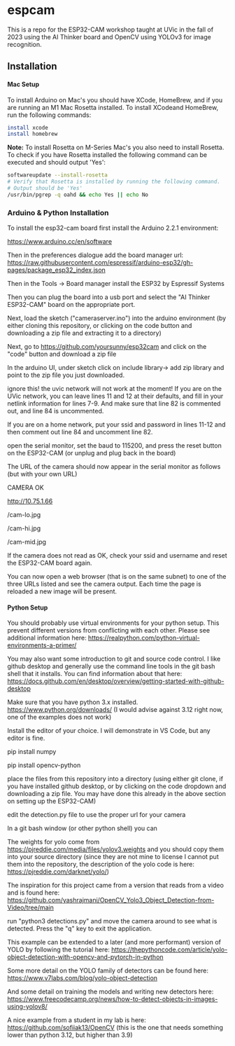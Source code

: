 # espcam
This is a repo for the ESP32-CAM workshop taught at UVic in the fall of 2023 using the AI Thinker board and OpenCV using YOLOv3 for image recognition.

## Installation

#### Mac Setup

To install Arduino on Mac's you should have XCode, HomeBrew, and if you are running an M1 Mac Rosetta installed. To install XCodeand HomeBrew, run the following commands:

```bash
install xcode
install homebrew
```

**Note:** To install Rosetta on M-Series Mac's you also need to install Rosetta. To check if you have Rosetta installed the following command can be executed and should output 'Yes':

```bash
softwareupdate --install-rosetta
# Verify that Rosetta is installed by running the following command.
# Output should be 'Yes'
/usr/bin/pgrep -q oahd && echo Yes || echo No
```

### Arduino & Python Installation

To install the esp32-cam board first install the Arduino 2.2.1 environment:


https://www.arduino.cc/en/software

Then in the preferences dialogue add the board manager url: https://raw.githubusercontent.com/espressif/arduino-esp32/gh-pages/package_esp32_index.json

Then in the Tools -> Board manager install the ESP32 by Espressif Systems

Then you can plug the board into a usb port and select the "AI Thinker ESP32-CAM" board on the appropriate port.

Next, load the sketch ("cameraserver.ino") into the arduino environment (by either cloning this repository, or clicking on the code button and downloading a zip file and extracting it to a directory)

Next, go to https://github.com/yoursunny/esp32cam and click on the "code" button and download a zip file

In the arduino UI, under sketch click on include library-> add zip library and point to the zip file you just downloaded.

ignore this! the uvic network will not work at the moment! If you are on the UVic network, you can leave lines 11 and 12 at their defaults, and fill in your netlink information for lines 7-9. And make sure that line 82 is commented out, and line 84 is uncommented.

If you are on a home network, put your ssid and password in lines 11-12 and then comment out line 84 and uncomment line 82.

open the serial monitor, set the baud to 115200, and press the reset button on the ESP32-CAM (or unplug and plug back in the board)

The URL of the camera should now appear in the serial monitor as follows (but with your own URL)

CAMERA OK

http://10.75.1.66

  /cam-lo.jpg

  /cam-hi.jpg

  /cam-mid.jpg

  If the camera does not read as OK, check your ssid and username and reset the ESP32-CAM board again.

  You can now open a web browser (that is on the same subnet) to one of the three URLs listed and see the camera output. Each time the page is reloaded a new image will be present.

#### Python Setup

You should probably use virtual environments for your python setup. This prevent different versions from conflicting with each other. Please see additional information here: https://realpython.com/python-virtual-environments-a-primer/

You may also want some introduction to git and source code control. I like github desktop and generally use the command line tools in the git bash shell that it installs. You can find information about that here: https://docs.github.com/en/desktop/overview/getting-started-with-github-desktop

Make sure that you have python 3.x installed. https://www.python.org/downloads/ (I would advise against 3.12 right now, one of the examples does not work)

Install the editor of your choice. I will demonstrate in VS Code, but any editor is fine.

pip install numpy

pip install opencv-python

place the files from this repository into a directory (using either git clone, if you have installed github desktop, or by clicking on the code dropdown and downloading a zip file. You may have done this already in the above section on setting up the ESP32-CAM)

edit the detection.py file to use the proper url for your camera

In a git bash window (or other python shell) you can 

The weights for yolo come from https://pjreddie.com/media/files/yolov3.weights and you should copy them into your source directory (since they are not mine to license I cannot put them into the repository, the description of the yolo code is here: https://pjreddie.com/darknet/yolo/)

The inspiration for this project came from a version that reads from a video and is found here: https://github.com/yashrajmani/OpenCV_Yolo3_Object_Detection-from-Video/tree/main

run "python3 detections.py" and move the camera around to see what is detected. Press the "q" key to exit the application.

This example can be extended to a later (and more performant) version of YOLO by following the tutorial here: https://thepythoncode.com/article/yolo-object-detection-with-opencv-and-pytorch-in-python

Some more detail on the YOLO family of detectors can be found here: https://www.v7labs.com/blog/yolo-object-detection

And some detail on training the models and writing new detectors here: https://www.freecodecamp.org/news/how-to-detect-objects-in-images-using-yolov8/

A nice example from a student in my lab is here: https://github.com/sofiiak13/OpenCV (this is the one that needs something lower than python 3.12, but higher than 3.9)

